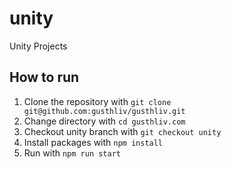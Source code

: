 # unity

Unity Projects

## How to run

1. Clone the repository with `git clone git@github.com:gusthliv/gusthliv.git`
2. Change directory with `cd gusthliv.com`
3. Checkout unity branch with `git checkout unity`
4. Install packages with `npm install`
5. Run with `npm run start`
